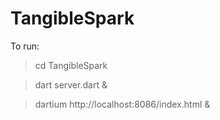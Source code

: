 # TangibleSpark

To run:

> cd TangibleSpark

> dart server.dart & 

> dartium http://localhost:8086/index.html &



